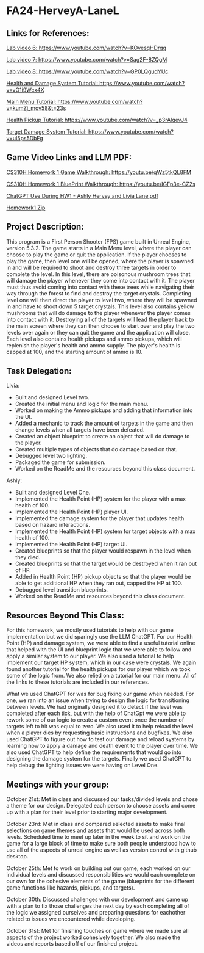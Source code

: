 # FA24-HerveyA-LaneL

## Links for References:

<a href="https://www.youtube.com/watch?v=KOvesqHDrgg">Lab video 6: https://www.youtube.com/watch?v=KOvesqHDrgg</a>

<a href="https://www.youtube.com/watch?v=Sag2F-8ZQgM">Lab video 7: https://www.youtube.com/watch?v=Sag2F-8ZQgM</a>

<a href="https://www.youtube.com/watch?v=GP0LQgudYUc">Lab video 8: https://www.youtube.com/watch?v=GP0LQgudYUc</a>

<a href="https://www.youtube.com/watch?v=vO1i9Wcx4Xc">Health and Damage System Tutorial: https://www.youtube.com/watch?v=vO1i9Wcx4X</a>

<a href="https://www.youtube.com/watch?v=kumZj_mov58&t=23s">Main Menu Tutorial: https://www.youtube.com/watch?v=kumZj_mov58&t=23s</a>

<a href="https://www.youtube.com/watch?v=_p3rAlqevJ4">Health Pickup Tutorial: https://www.youtube.com/watch?v=_p3rAlqevJ4</a>

<a href="https://www.youtube.com/watch?v=uI5ps5DbFg">Target Damage System Tutorial: https://www.youtube.com/watch?v=uI5ps5DbFg</a>


## Game Video Links and LLM PDF:

<a href="https://youtu.be/qWz5tkQL8FM">CS310H Homework 1 Game Walkthrough: https://youtu.be/qWz5tkQL8FM</a>

<a href="https://youtu.be/IGFp3e-CZ2s">CS310H Homework 1 BluePrint Walkthrough: https://youtu.be/IGFp3e-CZ2s</a>

[ChatGPT Use During HW1 - Ashly Hervey and Livia Lane.pdf](https://github.com/user-attachments/files/17594139/ChatGPT.Use.During.HW1.-.Ashly.Hervey.and.Livia.Lane.pdf)

[Homework1 Zip](https://drive.google.com/file/d/1vV-ggF7BUum6O04hDh6aH3uhfrHhRJTg/view?usp=sharing)


## Project Description:

This program is a First Person Shooter (FPS) game built in Unreal Engine, version 5.3.2. The game starts in a Main Menu level, where the player can choose to play the game or quit the application. If the player chooses to play the game, then level one will be opened, where the player is spawned in and will be required to shoot and destroy three targets in order to complete the level. In this level, there are poisonous mushroom trees that will damage the player whenever they come into contact with it. The player must thus avoid coming into contact with these trees while navigating their way through the forest to find and destroy the target crystals. Completing level one will then direct the player to level two, where they will be spawned in and have to shoot down 5 target crystals. This level also contains yellow mushrooms that will do damage to the player whenever the player comes into contact with it. Destroying all of the targets will lead the player back to the main screen where they can then choose to start over and play the two levels over again or they can quit the game and the application will close. Each level also contains health pickups and ammo pickups, which will replenish the player's health and ammo supply. The player's health is capped at 100, and the starting amount of ammo is 10. 

## Task Delegation:

Livia:
* Built and designed Level two.
* Created the initial menu and logic for the main menu. 
* Worked on making the Ammo pickups and adding that information into the UI. 
* Added a mechanic to track the amount of targets in the game and then change levels when all targets have been defeated. 
* Created an object blueprint to create an object that will do damage to the player.
* Created multiple types of objects that do damage based on that. 
* Debugged level two lighting.
* Packaged the game for submission.
* Worked on the ReadMe and the resources beyond this class document.

Ashly:
* Built and designed Level One.
* Implemented the Health Point (HP) system for the player with a max health of 100.
* Implemented the Health Point (HP) player UI.
* Implemented the damage system for the player that updates health based on hazard interactions.
* Implemented the Health Point (HP) system for target objects with a max health of 100. 
* Implemented the Health Point (HP) target UI.
* Created blueprints so that the player would respawn in the level when they died.
* Created blueprints so that the target would be destroyed when it ran out of HP. 
* Added in Health Point (HP) pickup objects so that the player would be able to get additional HP when they ran out, capped the HP at 100. 
* Debugged level transition blueprints.
* Worked on the ReadMe and resources beyond this class document.

## Resources Beyond This Class:

For this homework, we mostly used tutorials to help with our game implementation but we did sparingly use the LLM ChatGPT. For our Health Point (HP) and damage system, we were able to find a useful tutorial online that helped with the UI and blueprint logic that we were able to follow and apply a similar system to our player. We also used a tutorial to help implement our target HP system, which in our case were crystals. We again found another tutorial for the health pickups for our player which we took some of the logic from. We also relied on a tutorial for our main menu. All of the links to these tutorials are included in our references.

What we used ChatGPT for was for bug fixing our game when needed. For one, we ran into an issue when trying to design the logic for transitioning between levels. We had originally designed it to detect if the level was completed after each tick, but with the help of ChatGpt we were able to rework some of our logic to create a custom event once the number of targets left to hit was equal to zero. We also used it to help reload the level when a player dies by requesting basic instructions and bugfixes. We also used ChatGPT to figure out how to test our damage and reload systems by learning how to apply a damage and death event to the player over time. We also used ChatGPT to help define the requirements that would go into designing the damage system for the targets. Finally we used ChatGPT to help debug the lighting issues we were having on Level One. 


## Meetings with your group:

October 21st: Met in class and discussed our tasks/divided levels and chose a theme for our design. Delegated each person to choose assets and come up with a plan for their level prior to starting major development. 

October 23rd: Met in class and compared selected assets to make final selections on game themes and assets that would be used across both levels. Scheduled time to meet up later in the week to sit and work on the game for a large block of time to make sure both people understood how to use all of the aspects of unreal engine as well as version control with github desktop. 

October 25th: Met to work on building out our game, each worked on our individual levels and discussed responsibilities we would each complete on our own for the cohesive elements of the game (blueprints for the different game functions like hazards, pickups, and targets). 

October 30th: Discussed challenges with our development and came up with a plan to fix those challenges the next day by each completing all of the logic we assigned ourselves and preparing questions for eachother related to issues we encountered while developing.

October 31st: Met for finishing touches on game where we made sure all aspects of the project worked cohesively together. We also made the videos and reports based off of our finished project.
